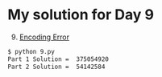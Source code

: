 # My solution for Day 9

9. [Encoding Error](https://adventofcode.com/2020/day/9)
```bash
$ python 9.py
Part 1 Solution =  375054920
Part 2 Solution =  54142584
```
